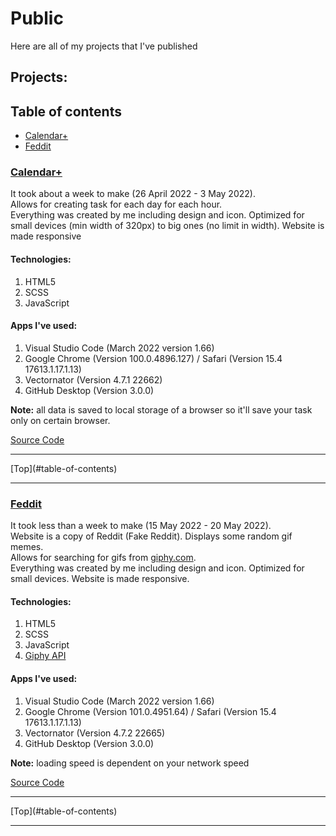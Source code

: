 # Public
Here are all of my projects that I've published

## Projects:

## Table of contents
- [Calendar+](#Calendar+)
- [Feddit](#Feddit)

### [Calendar+](https://calendar-plus-rd.netlify.app)

It took about a week to make (26 April 2022 - 3 May 2022). <br>
Allows for creating task for each day for each hour. <br>
Everything was created by me including design and icon. Optimized for small devices (min width of 320px) to big ones (no limit in width). Website is made responsive<br> 
  
#### Technologies:
1. HTML5
2. SCSS
3. JavaScript

#### Apps I've used:
1. Visual Studio Code (March 2022 version 1.66)
2. Google Chrome (Version 100.0.4896.127) / Safari (Version 15.4 17613.1.17.1.13)
3. Vectornator (Version 4.7.1 22662)
4. GitHub Desktop (Version 3.0.0)

  **Note:** all data is saved to local storage of a browser so it'll save your task only on certain browser.

  [Source Code](https://github.com/Radoslaw-Drab/Projects-Public/tree/main/Calendar%2B)

<hr>
[Top](#table-of-contents)
<hr>

### [Feddit](https://feddit-rd.netlify.app/)

It took less than a week to make (15 May 2022 - 20 May 2022). <br>
Website is a copy of Reddit (Fake Reddit). Displays some random gif memes. <br>
Allows for searching for gifs from [giphy.com](https://giphy.com). <br>
Everything was created by me including design and icon. Optimized for small devices. Website is made responsive.<br> 
  
#### Technologies:
1. HTML5
2. SCSS
3. JavaScript
4. [Giphy API](https://developers.giphy.com/)

#### Apps I've used:
1. Visual Studio Code (March 2022 version 1.66)
2. Google Chrome (Version 101.0.4951.64) / Safari (Version 15.4 17613.1.17.1.13)
3. Vectornator (Version 4.7.2 22665)
4. GitHub Desktop (Version 3.0.0)

  **Note:** loading speed is dependent on your network speed

  [Source Code](https://github.com/Radoslaw-Drab/Projects-Public/tree/main/Feddit)

<hr>
[Top](#table-of-contents)
<hr>
